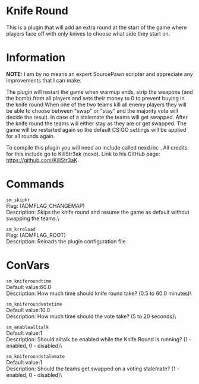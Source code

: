 # Knife Round
This is a plugin that will add an extra round at the start of the game where players face off with only knives to choose what side they start on.

# Information
**NOTE:** I am by no means an expert SourcePawn scripter and appreciate any improvements that I can make.

The plugin will restart the game when warmup ends, strip the weapons (and the bomb) from all players and sets their money to 0 to prevent buying in the knife round
When one of the two teams kill all enemy players they will be able to choose between "swap" or "stay" and the majority vote will decide the result. In case of a stalemate the teams will get swapped. After the knife round the teams will either stay as they are or get swapped. The game will be restarted again so the default CS:GO settings will be applied for all rounds again.

To compile this plugin you will need an include called nexd.inc . All credits for this include go to KillStr3ak (nexd). Link to his GitHub page: https://github.com/KillStr3aK.

# Commands
`sm_skipkr`\
Flag: (ADMFLAG_CHANGEMAP)\
Description: Skips the knife round and resume the game as default without swapping the teams.\

`sm_krreload`\
Flag: (ADMFLAG_ROOT)\
Description: Reloads the plugin configuration file.

# ConVars

`sm_kniferoundtime`\
Default value:60.0\
Description: How much time should knife round take? (0.5 to 60.0 minutes)\

`sm_kniferoundvotetime`\
Default value:10.0\
Description: How much time should the vote take? (5 to 20 seconds)\

`sm_enablealltalk`\
Default value:1\
Description: Should alltalk be enabled while the Knife Round is running? (1 - enabled, 0 - disabled)\

`sm_kniferoundstalemate`\
Default value:1\
Description: Should the teams get swapped on a voting stalemate? (1 - enabled, 0 - disabled)\